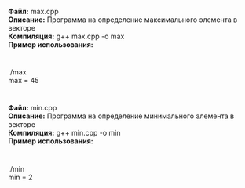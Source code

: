 <b>Файл:</b> max.cpp<br>
<b>Описание:</b> Программа на определение максимального элемента в векторе<br>
<b>Компиляция:</b> g++ max.cpp -o max<br>
<b>Пример использования:</b>
#
./max<br>
max = 45
#

<b>Файл:</b> min.cpp<br>
<b>Описание:</b> Программа на определение минимального элемента в векторе<br>
<b>Компиляция:</b> g++ min.cpp -o min<br>
<b>Пример использования:</b>
#
./min<br>
min = 2
#